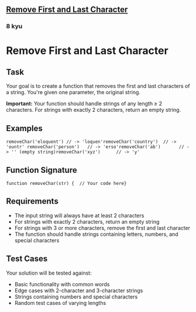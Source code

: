 <h2><a href=https://www.codewars.com/kata/56bc28ad5bdaeb48760009b0/train/python target="_blank">Remove First and Last Character</a></h2><h3>8 kyu</h3><h1 id="remove-first-and-last-character">Remove First and Last Character</h1><h2 id="task">Task</h2><p>Your goal is to create a function that removes the first and last characters of a string. You're given one parameter, the original string.</p><p><strong>Important:</strong> Your function should handle strings of any length ≥ 2 characters. For strings with exactly 2 characters, return an empty string.</p><h2 id="examples">Examples</h2><pre><code class="language-javascript"><span class="cm-variable">removeChar</span>(<span class="cm-string">'eloquent'</span>) <span class="cm-comment">// -&gt; 'loquen'</span><span class="cm-variable">removeChar</span>(<span class="cm-string">'country'</span>)  <span class="cm-comment">// -&gt; 'ountr' </span><span class="cm-variable">removeChar</span>(<span class="cm-string">'person'</span>)   <span class="cm-comment">// -&gt; 'erso'</span><span class="cm-variable">removeChar</span>(<span class="cm-string">'ab'</span>)       <span class="cm-comment">// -&gt; '' (empty string)</span><span class="cm-variable">removeChar</span>(<span class="cm-string">'xyz'</span>)      <span class="cm-comment">// -&gt; 'y'</span></code></pre><h2 id="function-signature">Function Signature</h2><pre><code class="language-javascript"><span class="cm-keyword">function</span> <span class="cm-def">removeChar</span>(<span class="cm-def">str</span>) {  <span class="cm-comment">// Your code here</span>}</code></pre><h2 id="requirements">Requirements</h2><ul><li>The input string will always have at least 2 characters</li><li>For strings with exactly 2 characters, return an empty string</li><li>For strings with 3 or more characters, remove the first and last character</li><li>The function should handle strings containing letters, numbers, and special characters</li></ul><h2 id="test-cases">Test Cases</h2><p>Your solution will be tested against:</p><ul><li>Basic functionality with common words</li><li>Edge cases with 2-character and 3-character strings  </li><li>Strings containing numbers and special characters</li><li>Random test cases of varying lengths</li></ul>